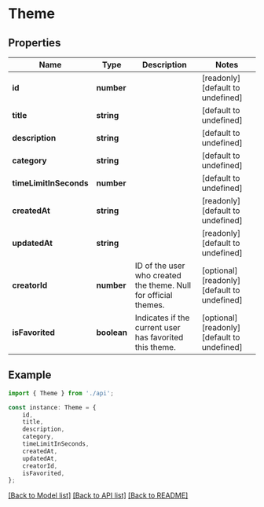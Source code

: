 # Theme


## Properties

Name | Type | Description | Notes
------------ | ------------- | ------------- | -------------
**id** | **number** |  | [readonly] [default to undefined]
**title** | **string** |  | [default to undefined]
**description** | **string** |  | [default to undefined]
**category** | **string** |  | [default to undefined]
**timeLimitInSeconds** | **number** |  | [default to undefined]
**createdAt** | **string** |  | [readonly] [default to undefined]
**updatedAt** | **string** |  | [readonly] [default to undefined]
**creatorId** | **number** | ID of the user who created the theme. Null for official themes. | [optional] [readonly] [default to undefined]
**isFavorited** | **boolean** | Indicates if the current user has favorited this theme. | [optional] [readonly] [default to undefined]

## Example

```typescript
import { Theme } from './api';

const instance: Theme = {
    id,
    title,
    description,
    category,
    timeLimitInSeconds,
    createdAt,
    updatedAt,
    creatorId,
    isFavorited,
};
```

[[Back to Model list]](../README.md#documentation-for-models) [[Back to API list]](../README.md#documentation-for-api-endpoints) [[Back to README]](../README.md)
